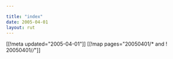 ```yaml
---

title: "index"
date: 2005-04-01
layout: rut
---
```


[[!meta updated="2005-04-01"]]
[[!map pages="20050401/* and ! 20050401/*/*"]]
